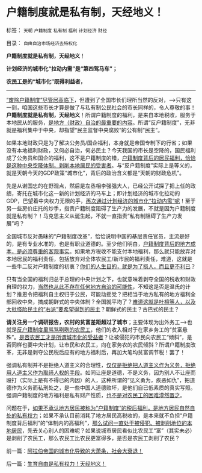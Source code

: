 # 户籍制度就是私有制，天经地义！

标签： `天朝` `户籍制度` `私有制` `福利` `计划经济` `财经` 

目录： `自由自治市场经济去特权化`

**户籍制度就是私有制，天经地义**！

**计划经济的城市化“拉动内需”是“第四驾马车”；**

**农民工是的“城市化”既得利益者，**

****

[“废除户籍制度”尽管居高临下](../../../2010/3/6/为户籍制度正名，是民主启蒙的关键一环.md)，但遭到了全国市长们理所当然的反对，——>只有这一刻，咱国这些市长才算是做了与私有制公民社会的市长同样的，令人尊敬的事！**户籍制度就是私有制，天经地义**！所谓户籍制度的福利，是来自本地税收，服务于本地民从的服务，[是地方（财政）自治的最重要的内容](../../../2012/3/4/为什么户籍制度背后的地方福利是私有财产PrivateRight？.md)。所谓“反户籍制度”，无非就是福利集中于中央，却指望“民主监督中央腐败”的公有制“民主”。

如果本地财政只是为了解决公务员/国企福利，本身就是帝国专制下的行省；如果没有本地福利财政，又何必自治，何必民主？今天我国的市长是空降的，国民福利成了公务员和国企的福利，这不是户籍制度的错，[户籍制度背后的居民福利，恰恰是这种中央空降体制，剥削本地居民的受害者](../../../2010/3/6/没有任何民主进步，是需要牺牲城市居民族群的利益；.md)。与“反户籍制度”实际上是等义的，就是天朝今天的GDP政策“城市化”，背后的政治含义都是“天朝的财政危机”。

先是从谢国忠的在野观点，然后是左丞相李强强大人，已经公开试探了把上任的政绩，寄托在城市化这一新的计划经济的马车上；即计划经济的城市化拉动的GDP，巴望着中央权力无限的手，[再次通过计划经济的城市化“拉动内需”呢](../../../2009/10/28/地区社会保障才能拉动内需.md)！至于另一些房价庄托的炒手，指责户籍制度阻碍了生产力的发展，不就是因为户籍制度就是私有制？！马克思主义从诞生起，不就一直指责“私有制阻碍了生产力发展”吗？

全国城市反对愚昧的“户籍制度改革”，恰恰说明中国的基层责任官员，主流是好的，是有专业水准的，也是有职业道德的。至少他们明白，[户籍制度背后的地方成本，是必须尊重的客观事实](../../../2012/8/19/公害知识分子要学会尊重“成本”.md)。如果地方税收不能支付本地福利，那么就只能放弃对本地居民的福利责任，包括放弃对全体农民工/新市民的福利责任，难道，这就是一些牛二反对户籍制度的初衷？[你们的人生目的，就是为了损人，而且更不利已](../../../2010/5/27/义务教育产业化，反户籍福利造福了谁.md)？

只有当全国的福利归总于总理的中央计划之下，也就意味着剥夺全国的税收和财政自理的权力，[当然也从此不存在任何地方自治的可能性](../../../2012/3/23/“反户籍制度”扼杀民主于自治萌芽.md)，不知这是否是温氏的计划？推恩令把福利自主权归于公民，可能动摇党？把相当于地方私有的地方福利全部回收中央，搞成朝鲜式的中央体制？全国就平均了？[难道这就是叶檀等人，以及大批怪胎民主的“右派”要希望得到的民主](../../../2010/3/5/户籍制度即市政自治权是民主社会的基石.md)？朝鲜式的民主？古巴式的民主？

**请关注另一个调研报告，农村的贫富差距超过了城市**；主要体现为出外务工——>也就是[反户籍制度里骂骂咧咧的农民工](../../../2009/10/23/跳出城乡死亡循环的代价和对价.md)，他们的收入相对于在家乡务工的“贫富悬殊”。[是否农民工才是所谓城市化的受益者](../../../2009/9/19/农民工对地方经济发展的贡献为零！GDP除外.md)？让被侵犯的市民向农民工“倾斜”，是否同样也要中央计划，让市民和农民工，向在家务农的农民倾斜？所谓户籍制度改革，无非是剥夺公民税后应有的地方福利后，再加大笔均贫富调节税！罢了！

强调私有制并不是拒绝人道主义的合理性，[仅仅是拒绝把人道主义作为义务，拒绝用人道主义作为取缔人权的手段](../../../2009/2/24/得民心者得天下之“人权，公民权和人道主义”.md)。如同让座是道德，不是义务，因为别人不让座而殴打（实际上是有不得已的内因）的人，这种所谓的“见义勇为，疾恶如仇”，把道德作为义务而私刑处之，是一些中国人道德败坏，是他们自已低素质的真实写照。强调户籍制度的地方福利是私有财产性质，[也不是对农民工的困难漠然置之](../../../2009/10/15/制造“农民工存在”才是社会问题.md)。

问题在于，[如果不承认地方居民被称为“户籍制度”的税后福利，是地方居民自然自处的私有权力](../../../2009/3/7/户籍制度的选择权，在该地居民，不在外来者.md)；如果不承认目前消耗了地方居民高税收的，是本来就不负担“户籍制度背后福利”的“体制内的高福利”，[那么试问一直处于被侵犯、被剥削地位的本地居民](../../../2009/10/15/城市居民为农民工和输出地区作出了重大牺牲和贡献.md)，先去关心别人的困难呢？如果说城市居民看似比农民工“富”（其实未必）是剥削了农民工，那么农民工比农民更富得多，是否是农民工剥削了农民？

前一篇：[阿拉伯帝国的城市化导致的大萧条，社会大衰退！](../../../2012/8/27/阿拉伯帝国的城市化导致的大萧条，社会大衰退！.md)

后一篇：[生育自由是私有权力！天经地义！](../../../2012/8/27/生育自由是私有权力！天经地义！.md)